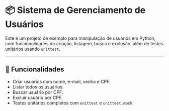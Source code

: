 # 📦 Sistema de Gerenciamento de Usuários

Este é um projeto de exemplo para manipulação de usuários em Python, com funcionalidades de criação, listagem, busca e exclusão, além de testes unitários usando `unittest`.

---

## 🚀 Funcionalidades

- Criar usuários com nome, e-mail, senha e CPF.
- Listar todos os usuários.
- Buscar usuário por CPF.
- Excluir usuário por CPF.
- Testes unitários completos com `unittest` e `unittest.mock`.
